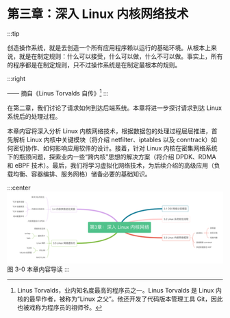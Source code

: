 # 第三章：深入 Linux 内核网络技术
:::tip <a/>

创造操作系统，就是去创造一个所有应用程序赖以运行的基础环境。从根本上来说，就是在制定规则：什么可以接受，什么可以做，什么不可以做。事实上，所有的程序都是在制定规则，只不过操作系统是在制定最根本的规则。

:::right

—— 摘自《Linus Torvalds 自传》[^1]
:::

在第二章，我们讨论了请求如何到达后端系统。本章将进一步探讨请求到达 Linux 系统后的处理过程。

本章内容将深入分析 Linux 内核网络技术，根据数据包的处理过程层层推进，首先解析 Linux 内核中关键模块（将介绍 netfilter、iptables 以及 conntrack）如何密切协作、如何影响应用软件的设计。接着，针对 Linux 内核在密集网络系统下的瓶颈问题，探索业内一些“跨内核”思想的解决方案（将介绍 DPDK、RDMA 和 eBPF 技术）。最后，我们将学习虚拟化网络技术，为后续介绍的高级应用（负载均衡、容器编排、服务网格）储备必要的基础知识。

:::center
  ![](../assets/network-summary.png)<br/>
  图 3-0 本章内容导读
:::

[^1]: Linus Torvalds，业内知名度最高的程序员之一。Linus Torvalds 是 Linux 内核的最早作者，被称为“Linux 之父”。他还开发了代码版本管理工具 Git，因此也被戏称为程序员的祖师爷。